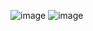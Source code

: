 ![image](https://github.com/user-attachments/assets/40dbab89-04b3-4edc-86ca-cc4d37c4caff)
![image](https://github.com/user-attachments/assets/faa1f332-742c-4cf9-b6fa-54ebc0136278)
